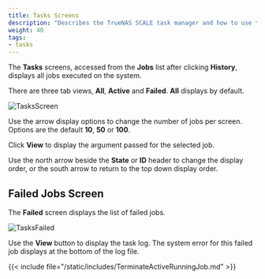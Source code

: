 ```yaml
---
title: Tasks Screens
description: "Describes the TrueNAS SCALE task manager and how to use the task manager to view failed jobs and task logs."
weight: 40
tags:
- tasks
---
```


The **Tasks** screens, accessed from the **Jobs** list after clicking **History**, displays all jobs executed on the system.

There are three tab views, **All**, **Active** and **Failed**. **All** displays by default.

![TasksScreen](/images/SCALE/Dashboard/TasksScreen.png "Task Manager Jobs")

Use the <span class="iconify" data-icon="bi:caret-down-fill"></span> arrow display options to change the number of jobs per screen. Options are the default **10**, **50** or **100**.

Click **View** to display the argument passed for the selected job.

Use the <span class="material-icons-outlined">north</span> arrow beside the **State** or **ID** header to change the display order, or the <span class="material-icons-outlined">south</span> arrow to return to the top down display order.

## Failed Jobs Screen

The **Failed** screen displays the list of failed jobs. 

![TasksFailed](/images/SCALE/Dashboard/TasksFailed.png "Failed Tasks")

Use the **View** button to display the task log. The system error for this failed job displays at the bottom of the log file.

{{< include file="/static/includes/TerminateActiveRunningJob.md" >}}
